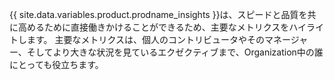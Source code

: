 {{ site.data.variables.product.prodname_insights }}は、スピードと品質を共に高めるために直接働きかけることができるため、主要なメトリクスをハイライトします。 主要なメトリクスは、個人のコントリビュータやそのマネージャー、そしてより大きな状況を見ているエクゼクティブまで、Organization中の誰にとっても役立ちます。
